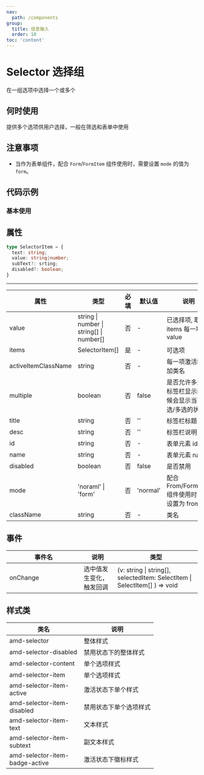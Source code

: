 ```yaml
---
nav:
  path: /components
group:
  title: 信息输入
  order: 10
toc: 'content'
---
```


# Selector 选择组
在一组选项中选择一个或多个
## 何时使用
提供多个选项供用户选择，一般在筛选和表单中使用
## 注意事项
- 当作为表单组件，配合 `Form`/`FormItem` 组件使用时，需要设置 `mode` 的值为 `form`。

## 代码示例
### 基本使用
<code src='../../demo/pages/Selector'></code>
## 属性

```typescript
type SelectorItem = {
  text: string;
  value: string|number;
  subText?: srting;
  disabled?: boolean;
}
```
<hr />

| 属性 | 类型 | 必填 | 默认值 | 说明 |
| -----|-----|-----|-----|----- |
| value | string &#124; number &#124; string[] &#124; number[]  | 否 | - | 已选择项, 取 items 每一项的 value |
| items | SelectorItem[] | 是 | - | 可选项 |
| activeItemClassName | string | 否 | - | 每一项激活时新加类名 |
| multiple | boolean | 否 | false | 是否允许多选，标签栏显示的时候会显示当前单选/多选的状态 |
| title | string | 否 | '' | 标签栏标题 |
| desc | string | 否 | '' | 标签栏说明|
| id | string | 否 | - | 表单元素 id |
| name | string | 否 | - | 表单元素 name |
| disabled | boolean | 否 | false | 是否禁用 |
| mode | 'noraml' &verbar; 'form' | 否 | 'normal' | 配合From/FormItem组件使用时，需设置为 from |
| className | string | 否 | - | 类名 |

## 事件
| 事件名 | 说明 | 类型 |
| -----|-----|-----|
| onChange | 选中值发生变化，触发回调 | (v: string &#124; string[], selectedItem: SelectItem &#124; SelectItem[] ) => void |

## 样式类
| 类名 | 说明 |
| -----|-----|
| amd-selector | 整体样式 |
| amd-selector-disabled | 禁用状态下的整体样式 |
| amd-selector-content | 单个选项样式 |
| amd-selector-item | 单个选项样式 |
| amd-selector-item-active | 激活状态下单个样式 |
| amd-selector-item-disabled | 禁用状态下单个选项样式 |
| amd-selector-item-text | 文本样式 |
| amd-selector-item-subtext | 副文本样式 |
| amd-selector-item-badge-active | 激活状态下徽标样式 |

<style> 
table th:first-of-type { width: 180px; }
.__dumi-default-layout-content article table:first-of-type th:nth-of-type(2) {
    width: 140px;
}
.__dumi-default-layout-content article table:first-of-type th:nth-of-type(3) {
    width: 30px;
}
.__dumi-default-layout-content article table:first-of-type th:nth-of-type(4) {
    width: 50px;
}
</style> 